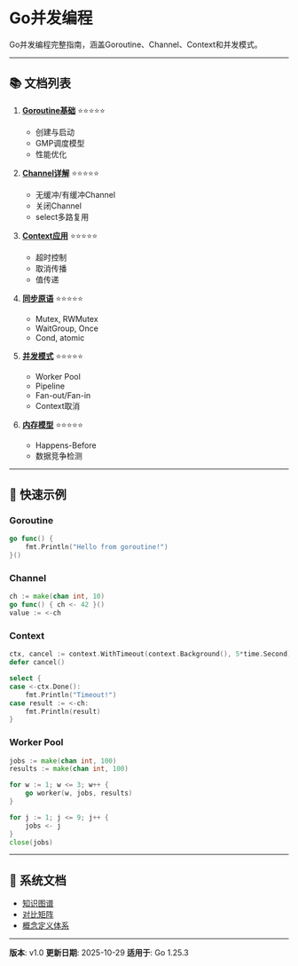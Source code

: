 # Go并发编程

Go并发编程完整指南，涵盖Goroutine、Channel、Context和并发模式。

---

## 📚 文档列表

1. **[Goroutine基础](./01-Goroutine基础.md)** ⭐⭐⭐⭐⭐
   - 创建与启动
   - GMP调度模型
   - 性能优化

2. **[Channel详解](./02-Channel详解.md)** ⭐⭐⭐⭐⭐
   - 无缓冲/有缓冲Channel
   - 关闭Channel
   - select多路复用

3. **[Context应用](./03-Context应用.md)** ⭐⭐⭐⭐⭐
   - 超时控制
   - 取消传播
   - 值传递

4. **[同步原语](./04-同步原语.md)** ⭐⭐⭐⭐⭐
   - Mutex, RWMutex
   - WaitGroup, Once
   - Cond, atomic

5. **[并发模式](./05-并发模式.md)** ⭐⭐⭐⭐⭐
   - Worker Pool
   - Pipeline
   - Fan-out/Fan-in
   - Context取消

6. **[内存模型](./06-内存模型.md)** ⭐⭐⭐⭐⭐
   - Happens-Before
   - 数据竞争检测

---

## 🚀 快速示例

### Goroutine

```go
go func() {
    fmt.Println("Hello from goroutine!")
}()
```

### Channel

```go
ch := make(chan int, 10)
go func() { ch <- 42 }()
value := <-ch
```

### Context

```go
ctx, cancel := context.WithTimeout(context.Background(), 5*time.Second)
defer cancel()

select {
case <-ctx.Done():
    fmt.Println("Timeout!")
case result := <-ch:
    fmt.Println(result)
}
```

### Worker Pool

```go
jobs := make(chan int, 100)
results := make(chan int, 100)

for w := 1; w <= 3; w++ {
    go worker(w, jobs, results)
}

for j := 1; j <= 9; j++ {
    jobs <- j
}
close(jobs)
```

---

## 📖 系统文档

- [知识图谱](./00-知识图谱.md)
- [对比矩阵](./00-对比矩阵.md)
- [概念定义体系](./00-概念定义体系.md)

---

**版本**: v1.0
**更新日期**: 2025-10-29
**适用于**: Go 1.25.3
